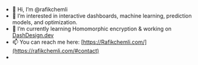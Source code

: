 - 👋 Hi, I’m @rafikchemli
- 👀 I’m interested in interactive dashboards, machine learning, prediction models, and optimization.
- 🌱 I’m currently learning Homomorphic encryption & working on [DashDesign.dev](https://dashdesign.dev)
- 📫 You can reach me here: [https://Rafikchemli.com/](https://rafikchemli.com/#contact)
- 
